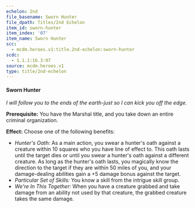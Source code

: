```yaml
---
echelon: 2nd
file_basename: Sworn Hunter
file_dpath: Titles/2nd Echelon
item_id: sworn-hunter
item_index: '07'
item_name: Sworn Hunter
scc:
  - mcdm.heroes.v1:title.2nd-echelon:sworn-hunter
scdc:
  - 1.1.1:16.3:07
source: mcdm.heroes.v1
type: title/2nd-echelon
---
```


#### Sworn Hunter

*I will follow you to the ends of the earth-just so I can kick you off the edge.*

**Prerequisite:** You have the Marshal title, and you take down an entire criminal organization.

**Effect:** Choose one of the following benefits:

- *Hunter's Oath:* As a main action, you swear a hunter's oath against a creature within 10 squares who you have line of effect to. This oath lasts until the target dies or until you swear a hunter's oath against a different creature. As long as the hunter's oath lasts, you magically know the direction to the target if they are within 50 miles of you, and your damage-dealing abilities gain a +5 damage bonus against the target.
- *Particular Set of Skills:* You know a skill from the intrigue skill group.
- *We're In This Together:* When you have a creature grabbed and take damage from an ability not used by that creature, the grabbed creature takes the same damage.
